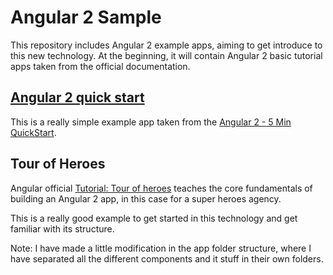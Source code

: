 # Angular 2 Sample

This repository includes Angular 2 example apps, aiming to get introduce to this new technology. At the beginning, it will contain Angular 2 basic tutorial apps taken from the official documentation.

## [Angular 2 quick start](/quick-start)

This is a really simple example app taken from the [Angular 2 - 5 Min QuickStart](https://angular.io/docs/ts/latest/quickstart.html).

## Tour of Heroes

Angular official [Tutorial: Tour of heroes](https://angular.io/docs/ts/latest/tutorial/) teaches the core fundamentals of building an Angular 2 app, in this case for a super heroes agency. 

This is a really good example to get started in this technology and get familiar with its structure.

Note: I have made a little modification in the app folder structure, where I have separated all the different components and it stuff in their own folders.

